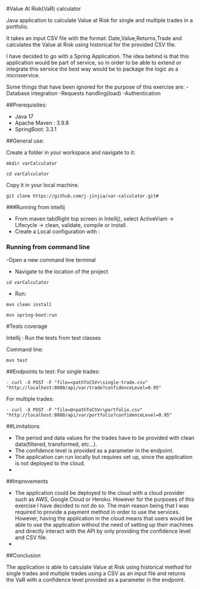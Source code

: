 #Value At Risk(VaR) calculator

Java application to calculate Value at Risk for single and multiple trades in a portfolio.

It takes an input CSV file with the format: Date,Value,Returns,Trade and calculates the Value at Risk using historical 
for the provided CSV file. 

I have decided to go with a Spring Application. The idea behind is that this application would be part of service,
so in order to be able to extend or integrate this service the best way would be to package the logic as a microservice.

Some things that have been ignored for the purpose of this exercise are:
-Database integration
-Requests handling(load)
-Authentication


##Prerequisites:

- Java 17 
- Apache Maven : 3.9.8
- SpringBoot: 3.3.1

##General use:

Create a folder in your workspace and navigate to it:
```
mkdir varCalculator
```
```
cd varCalculator
```

Copy it in your local machine. 
```
git clone https://github.com/j-jinjia/var-calculator.git#
```


###Running from intellij

- From maven tab(Right top screen in Intellij), select ActiveViam -> Lifecycle -> clean, validate, compile or install.
- Create a Local configuration with :

### Running from command line

-Open a new command line terminal 
- Navigate to the location of the project
```
cd varCalculator
```
- Run:
```
mvn clean install
 ```
```
mvn spring-boot:run
```

#Tests coverage

Intellij : 
Run the tests from test classes

Command line:
```
mvn test
```

##Endpoints to test:
For single trades:
```
- curl -X POST -F "file=<pathToCSV>\single-trade.csv" "http://localhost:8080/api/var/trade?confidenceLevel=0.95"
```
For multiple trades:
```
- curl -X POST -F "file=@<pathToCSV>\portfolio.csv" "http://localhost:8080/api/var/portfolio?confidenceLevel=0.95"
```

##Limitations
- The period and data values for the trades have to be provided with clean data(filtered, transformed, etc...).
- The confidence level is provided as a parameter in the endpoint. 
- The application can run locally but requires set up, since the application is not deployed to the cloud. 
- 

##Improvements
- The application could be deployed to the cloud with a cloud provider such as AWS, Google Cloud or Heroku. However for
the purposes of this exercise I have decided to not do so. The main reason being that I was required to provide a
payment method in order to use the services.
However, having the application in the cloud means that users would be able to use the application without the need of 
setting up their machines and directly interact with the API by only providing the confidence level and CSV file.
- 
##Conclusion

The application is able to calculate Value at Risk using historical method for single trades and multiple trades using 
a CSV as an input file and returns the VaR with a confidence level provided as a parameter in the endpoint.
